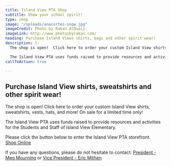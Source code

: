 ```yaml
---
title: Island View PTA Shop
subtitle: Show your school spirit!
type: shop
image: "/uploads/anacortes-snow.jpg"
imageCredit: Photo by Rakan AlDuaij
imageLink: http://www.photosbyrakan.com/
heading: Purchase Island Views shirts, bags and other spirit wear!
description: |-
  The shop is open!  Click here to order your custom Island View shirts, sweatshirts, vests, hats, and more!  On sale for a limited time only!

  The Island View PTA uses funds raised to provide resources and activities for the Students and Staff of Island View Elementary.
callToAction: true

---
```

## Purchase Island View shirts, sweatshirts and other spirit wear!

The shop is open!  Click here to order your custom Island View shirts, sweatshirts, vests, hats, and more!  On sale for a limited time only!

The Island View PTA uses funds raised to provide resources and activities for the Students and Staff of Island View Elementary.

Please click the button below to enter the Island View PTA storefront.  
<a class="f6 ba bw0 br2 mr1 mt1 ph3 pv2 dib gold bg-primary no-underline" target="_blank" href="https://squareup.com/store/islandviewpta">Shop Online</a>

If you have any questions, please do not hesitate to contact: [President - Meg Mourning](mailto:president@islandviewpta.org) or [Vice President - Eric Mithen](mailto:vicepresident@islandviewpta.org)